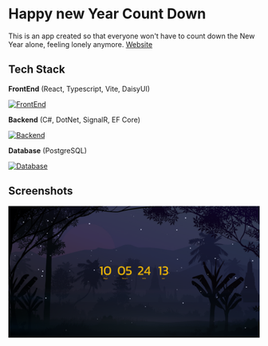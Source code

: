 
# Happy new Year Count Down

This is an app created so that everyone won't have to count down the New Year alone, feeling lonely anymore.
[Website](https://countdown.thanaphoom.dev/)

## Tech Stack

**FrontEnd** (React, Typescript, Vite, DaisyUI)


[![FrontEnd](https://skillicons.dev/icons?i=react,ts,tailwind)](https://skillicons.dev)

**Backend** (C#, DotNet, SignalR, EF Core)

[![Backend](https://skillicons.dev/icons?i=cs,dotnet)](https://skillicons.dev)


**Database** (PostgreSQL)

[![Database](https://skillicons.dev/icons?i=postgres)](https://skillicons.dev)

    
## Screenshots

![preview image 1](https://github.com/ophoomo/HappyNewYearCountDown/blob/master/HappyNewYearCountDownWebApp/preview/preview1.png?raw=true)
